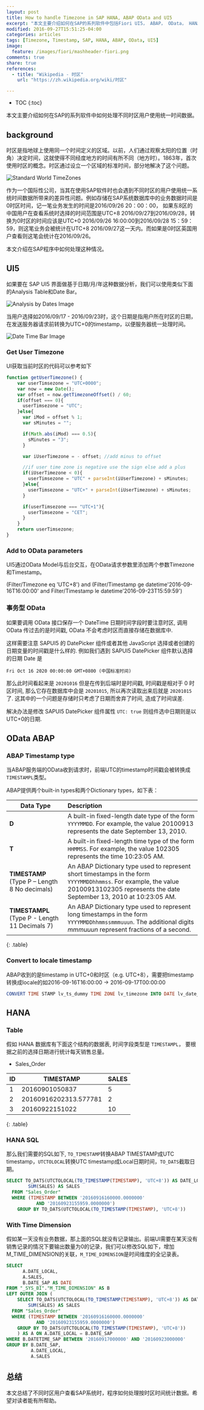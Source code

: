 ```yaml
---
layout: post
title: How to handle Timezone in SAP HANA, ABAP OData and UI5
excerpt: "本文主要介绍如何在SAP的系列软件中包括Fiori UI5， ABAP， OData， HANA，如何处理不同时区UTC用户使用统一时间timestamp数据。How to handle Timezone in SAP HANA, ABAP OData and UI5"
modified: 2016-09-27T15:51:25-04:00
categories: articles
tags: [Timezone, Timestamp, SAP, HANA, ABAP, OData, UI5]
image:
  feature: /images/fiori/mashheader-fiori.png
comments: true
share: true
references:
  - title: "Wikipedia - 时区"
    url: "https://zh.wikipedia.org/wiki/时区"

---
```


* TOC
{:toc}

本文主要介绍如何在SAP的系列软件中如何处理不同时区用户使用统一时间数据。

## background

时区是指地球上使用同一个时间定义的区域。以前，人们通过观察太阳的位置（时角）决定时间，这就使得不同经度地方的时间有所不同（地方时）。1863年，首次使用时区的概念。时区通过设立一个区域的标准时间，部分地解决了这个问题。

![Standard World TimeZones](https://upload.wikimedia.org/wikipedia/commons/8/88/World_Time_Zones_Map.png)

作为一个国际性公司，当其在使用SAP软件时也会遇到不同时区的用户使用统一系统时间数据所带来的差异性问题。例如存储在SAP系统数据库中的业务数据时间是0时区时间，记一笔业务发生的时间是2016/09/26 20：00：00， 如果东8区的中国用户在查看系统时选择的时间范围是UTC+8 2016/09/27到2016/09/28，转换为0时区的时间应该是UTC+0 2016/09/26 16:00:00到2016/09/28 15：59：59，则这笔业务会被统计在UTC+8 2016/09/27这一天内。而如果是0时区英国用户查看则这笔会统计在2016/09/26。

本文介绍在SAP程序中如何处理这种情况。

## UI5

如果要在 SAP UI5 界面做基于日期/月/年这种数据分析，我们可以使用类似下面的Analysis Table和Date Bar。

![Analysis by Dates Image](/images/fiori/Analysis-by-Dates.png)

当用户选择如2016/09/17 - 2016/09/23时，这个日期是指用户所在时区的日期，在发送服务器请求前转换为UTC+0的timestamp，以便服务器统一处理时间。

![Date Time Bar Image](/images/fiori/Date-Time-Bar.png)

### Get User Timezone

UI获取当前时区的代码可以参考如下

```javascript
function getUserTimezone() {
	var userTimsezone = "UTC+0000";
	var now = new Date();
	var offset = now.getTimezoneOffset() / 60;
	if(offset === 0){
	  userTimsezone = "UTC";
	}else{
	  var iMod = offset % 1;
	  var sMinutes = "";

	  if(Math.abs(iMod) === 0.5){
	    sMinutes = "3";
	  }

	  var iUserTimezone = - offset; //add minus to offset

	  //if user time zone is negative use the sign else add a plus
	  if(iUserTimezone < 0){
	    userTimsezone = "UTC" + parseInt(iUserTimezone) + sMinutes;
	  }else{
	    userTimsezone = "UTC+" + parseInt(iUserTimezone) + sMinutes;
	  }

	  if(userTimsezone === "UTC+1"){
	    userTimsezone = "CET";
	  }
	}
	return userTimsezone;
}
```

### Add to OData parameters

UI5通过OData Model与后台交互，在OData请求参数里添加两个参数Timezone和Timestamp。

(Filter/Timezone eq 'UTC+8') and (Filter/Timestamp ge datetime'2016-09-16T16:00:00' and Filter/Timestamp le datetime'2016-09-23T15:59:59')

### 事务型 OData

如果要调用 OData 接口保存一个 DateTime 日期时间字段时要注意时区, 调用 OData 传过去的是时间戳, OData 不会考虑时区而直接存储在数据库中.

这样需要注意 SAPUI5 的 DatePicker 组件或者其他 JavaScript 选择或者创建的日期变量的时间戳是什么样的. 例如我们遇到 SAPUI5 DatePicker 组件默认选择的日期 Date 是

`Fri Oct 16 2020 00:00:00 GMT+0800 (中国标准时间)`

那么此时间看起来是 `20201016` 但是在传到后端时是时间戳, 时间戳是相对于 0 时区时间, 那么它存在数据库中会是 `20201015`, 所以再次读取出来后就是 `20201015` 了. 这其中的一个问题是存储时只考虑了日期而舍弃了时间, 造成了时间误差.

解决办法是修改 SAPUI5 DatePicker 组件属性 `UTC: true` 则组件选中日期则是以UTC+0的日期.


## OData ABAP

### ABAP Timestamp type
当ABAP服务端的OData收到请求时，前端UTC的timestamp时间戳会被转换成`TIMESTAMPL`类型。

ABAP提供两个built-in types和两个Dictionary types，如下表：

|Data Type	| Description |
| --------- |:----------- |
|**D**		| A built-in fixed-length date type of the form `YYYYMMDD`. For example, the value 20100913 represents the date September 13, 2010.|
|**T**		| A built-in fixed-length time type of the form `HHMMSS`. For example, the value 102305 represents the time 10:23:05 AM. |
|**TIMESTAMP** (Type P – Length 8 No decimals)	| An ABAP Dictionary type used to represent short timestamps in the form `YYYYMMDDhhmmss`. For example, the value 20100913102305 represents the date September 13, 2010 at 10:23:05 AM. |
|**TIMESTAMPL** (Type P - Length 11 Decimals 7)	| An ABAP Dictionary type used to represent long timestamps in the form `YYYYMMDDhhmmssmmmuuun`. The additional digits *mmmuuun* represent fractions of a second. |
{: .table}

### Convert to locale timestamp
ABAP收到的是timestamp in UTC+0和时区（e.g. UTC+8），需要把timestamp转换成locale的如2016-09-16T16:00:00 -> 2016-09-17T00:00:00

```sql
CONVERT TIME STAMP lv_ts_dummy TIME ZONE lv_timezone INTO DATE lv_date_dummy.
```

## HANA

### Table

假如 HANA 数据库有下面这个结构的数据表, 时间字段类型是 `TIMESTAMPL`， 要根据之前的选择日期进行统计每天销售总量。

* Sales_Order

| ID | TIMESTAMP 	         | SALES  |
| -- | --------------------- | ------ |
| 1  | 20160901050837        | 5      |
| 2  | 20160916202313.577781 | 2      |
| 3  | 20160922151022        | 10     |
{: .table}

### HANA SQL

那么我们需要的SQL如下, `TO_TIMESTAMP`转换ABAP TIMESTAMP成UTC timestamp，`UTCTOLOCAL`转换UTC timestamp成Local日期时间，`TO_DATS`截取日期。

```sql
SELECT TO_DATS(UTCTOLOCAL(TO_TIMESTAMP(TIMESTAMP), 'UTC+8')) AS DATE_LOCAL,
		SUM(SALES) AS SALES
  FROM "Sales_Order"
  WHERE (TIMESTAMP BETWEEN '20160916160000.0000000'
           AND '20160923155959.0000000')
    GROUP BY TO_DATS(UTCTOLOCAL(TO_TIMESTAMP(TIMESTAMP), 'UTC+8'))
```

### With Time Dimension
假如某一天没有业务数据，那上面的SQL就没有记录输出。前端UI需要在某天没有销售记录的情况下要输出数量为0的记录，我们可以修改SQL如下，增加M_TIME_DIMENSION的关联，`M_TIME_DIMENSION`是时间维度的全记录表。

```sql
SELECT
      A.DATE_LOCAL,
      A.SALES,
      B.DATE_SAP AS DATE
FROM "_SYS_BI"."M_TIME_DIMENSION" AS B
LEFT OUTER JOIN (
	SELECT TO_DATS(UTCTOLOCAL(TO_TIMESTAMP(TIMESTAMP), 'UTC+8')) AS DATE_LOCAL,
		SUM(SALES) AS SALES
  FROM "Sales_Order"
  WHERE (TIMESTAMP BETWEEN '20160916160000.0000000'
           AND '20160923155959.0000000')
    GROUP BY TO_DATS(UTCTOLOCAL(TO_TIMESTAMP(TIMESTAMP), 'UTC+8'))
    ) AS A ON A.DATE_LOCAL = B.DATE_SAP
WHERE B.DATETIME_SAP BETWEEN '20160917000000' AND '20160923000000'
GROUP BY B.DATE_SAP,
         A.DATE_LOCAL,
         A.SALES
```

## 总结

本文总结了不同时区用户查看SAP系统时，程序如何处理按时区时间统计数据。希望对读者能有所帮助。
